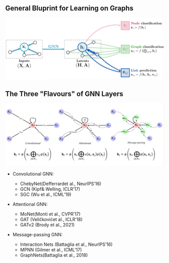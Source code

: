 ## General Bluprint for Learning on Graphs
![image](https://github.com/Chris33Hou/Geometric-Deep-Learning/blob/main/GDL-course/GNN/learning-on-graph.png)

## The Three "Flavours" of GNN Layers
![image](https://github.com/Chris33Hou/Geometric-Deep-Learning/blob/main/GDL-course/GNN/three-flavour.png)

* Convolutional GNN:
  * ChebyNet(Defferrardet al., NeurIPS’16)
  * GCN (Kipf& Welling, ICLR’17)
  * SGC (Wu et al., ICML’19)

* Attentional GNN:
  * MoNet(Monti et al., CVPR’17)
  * GAT (Veličkovićet al., ICLR’18)
  * GATv2 (Brody et al., 2021)

* Message-passing GNN:
  * Interaction Nets (Battaglia et al., NeurIPS’16)
  * MPNN (Gilmer et al., ICML’17)
  * GraphNets(Battaglia et al., 2018)


